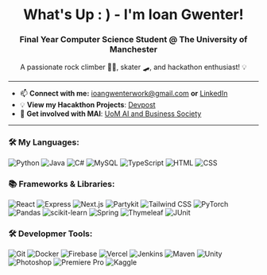 <h1 align="center">What's Up : ) - I'm Ioan Gwenter!</h1>
<h3 align="center">Final Year Computer Science Student @ The University of Manchester</h3>
<p align="center">A passionate rock climber 🧗‍♂️, skater 🛹, and hackathon enthusiast! 💡</p>

---

- 📫 **Connect with me:** [ioangwenterwork@gmail.com](mailto:ioangwenterwork@gmail.com) **or** [LinkedIn](https://www.linkedin.com/in/ioan-gwenter/)
- 💡 **View my Hacakthon Projects**: [Devpost](https://devpost.com/ioan-gwenter?ref_content=user-portfolio&ref_feature=portfolio&ref_medium=global-nav)
- 🤖 **Get involved with MAI**: [UoM AI and Business Society](https://manchesterstudentsunion.com/activities/view/ai-and-business)

---

<h3 align="left">🛠 My Languages:</h3>
<p align="left">
  <img src="https://img.shields.io/badge/-Python-3776AB?style=flat&logo=python&logoColor=white" alt="Python" />
  <img src="https://img.shields.io/badge/-Java-007396?style=flat&logo=java&logoColor=white" alt="Java" />
  <img src="https://img.shields.io/badge/-C%23-239120?style=flat&logo=c-sharp&logoColor=white" alt="C#" />
  <img src="https://img.shields.io/badge/-MySQL-4479A1?style=flat&logo=mysql&logoColor=white" alt="MySQL" />
  <img src="https://img.shields.io/badge/-TypeScript-007ACC?style=flat&logo=typescript&logoColor=white" alt="TypeScript" />
  <img src="https://img.shields.io/badge/-HTML-E34F26?style=flat&logo=html5&logoColor=white" alt="HTML" />
  <img src="https://img.shields.io/badge/-CSS-1572B6?style=flat&logo=css3&logoColor=white" alt="CSS" />
</p>

<h3 align="left">📚 Frameworks & Libraries:</h3>
<p align="left">
  <img src="https://img.shields.io/badge/-React-61DAFB?style=flat&logo=react&logoColor=black" alt="React" />
  <img src="https://img.shields.io/badge/-Express-000000?style=flat&logo=express&logoColor=white" alt="Express" />
  <img src="https://img.shields.io/badge/-Next.js-000000?style=flat&logo=next.js&logoColor=white" alt="Next.js" />
  <img src="https://img.shields.io/badge/-Partykit-FF5A5F?style=flat&logo=partykit&logoColor=white" alt="Partykit" />
  <img src="https://img.shields.io/badge/-Tailwind%20CSS-38B2AC?style=flat&logo=tailwind-css&logoColor=white" alt="Tailwind CSS" />
  <img src="https://img.shields.io/badge/-PyTorch-EE4C2C?style=flat&logo=pytorch&logoColor=white" alt="PyTorch" />
  <img src="https://img.shields.io/badge/-Pandas-150458?style=flat&logo=pandas&logoColor=white" alt="Pandas" />
  <img src="https://img.shields.io/badge/-scikit--learn-F7931E?style=flat&logo=scikit-learn&logoColor=white" alt="scikit-learn" />
  <img src="https://img.shields.io/badge/-Spring-6DB33F?style=flat&logo=spring&logoColor=white" alt="Spring" />
  <img src="https://img.shields.io/badge/-Thymeleaf-005F0F?style=flat&logo=thymeleaf&logoColor=white" alt="Thymeleaf" />
  <img src="https://img.shields.io/badge/-JUnit-25A162?style=flat&logo=junit5&logoColor=white" alt="JUnit" />
</p>

<h3 align="left">🛠 Developmer Tools:</h3>
<p align="left">
  <img src="https://img.shields.io/badge/-Git-F05032?style=flat&logo=git&logoColor=white" alt="Git" />
  <img src="https://img.shields.io/badge/-Docker-2496ED?style=flat&logo=docker&logoColor=white" alt="Docker" />
  <img src="https://img.shields.io/badge/-Firebase-FFCA28?style=flat&logo=firebase&logoColor=black" alt="Firebase" />
  <img src="https://img.shields.io/badge/-Vercel-000000?style=flat&logo=vercel&logoColor=white" alt="Vercel" />
  <img src="https://img.shields.io/badge/-Jenkins-D24939?style=flat&logo=jenkins&logoColor=white" alt="Jenkins" />
  <img src="https://img.shields.io/badge/-Maven-C71A36?style=flat&logo=apache-maven&logoColor=white" alt="Maven" />
  <img src="https://img.shields.io/badge/-Unity-000000?style=flat&logo=unity&logoColor=white" alt="Unity" />
  <img src="https://img.shields.io/badge/-Adobe%20Photoshop-31A8FF?style=flat&logo=adobe-photoshop&logoColor=black" alt="Photoshop" />
  <img src="https://img.shields.io/badge/-Adobe%20Premiere%20Pro-9999FF?style=flat&logo=adobe-premiere-pro&logoColor=black" alt="Premiere Pro" />
  <img src="https://img.shields.io/badge/-Kaggle-20BEFF?style=flat&logo=kaggle&logoColor=white" alt="Kaggle" />
</p>
